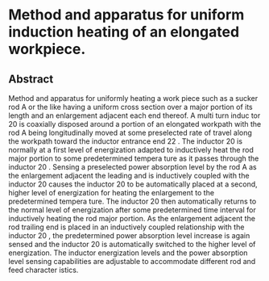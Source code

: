 # Method and apparatus for uniform induction heating of an elongated workpiece.

## Abstract
Method and apparatus for uniformly heating a work piece such as a sucker rod A or the like having a uniform cross section over a major portion of its length and an enlargement adjacent each end thereof. A multi turn induc tor 20 is coaxially disposed around a portion of an elongated workpath with the rod A being longitudinally moved at some preselected rate of travel along the workpath toward the inductor entrance end 22 . The inductor 20 is normally at a first level of energization adapted to inductively heat the rod major portion to some predetermined tempera ture as it passes through the inductor 20 . Sensing a preselected power absorption level by the rod A as the enlargement adjacent the leading and is inductively coupled with the inductor 20 causes the inductor 20 to be automatically placed at a second, higher level of energization for heating the enlargement to the predetermined tempera ture. The inductor 20 then automatically returns to the normal level of energization after some predetermined time interval for inductively heating the rod major portion. As the enlargement adjacent the rod trailing end is placed in an inductively coupled relationship with the inductor 20 , the predetermined power absorption level increase is again sensed and the inductor 20 is automatically switched to the higher level of energization. The inductor energization levels and the power absorption level sensing capabilities are adjustable to accommodate different rod and feed character istics.